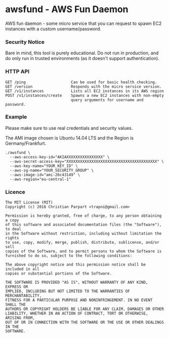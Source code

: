 # awsfund - AWS Fun Daemon

AWS fun daemon - some micro service that you can request to spawn EC2 instances
with a custom username/password.

### Security Notice

Bare in mind, this tool is purely educational. Do not run in production, and
do only run in trusted environments (as it doesn't support authentication).

### HTTP API

```
GET /ping                    Can be used for basic health checking.
GET /version                 Responds with the micro service version.
GET /v1/instances            Lists all EC2 instances in its AWS region
POST /v1/instances/create    Spawns a new EC2 instances with non-empty 
                             query arguments for username and password.
```

### Example
Please make sure to use real credentials and security values.

The AMI image chosen is Ubuntu 14.04 LTS and the Region is Germany/Frankfurt.

```!sh
./awsfund \
  --aws-access-key-id="AKIAXXXXXXXXXXXXXXXX" \
  --aws-secret-access-key="XXXXXXXXXXXXXXXXXXXXXXXXXXXXXXXXXXXXXXXX" \
  --aws-key-name="YOUR_KEY_ID" \
  --aws-sg-name="YOUR_SECURITY_GROUP" \
  --aws-image-id="ami-26c43149" \
  --aws-region="eu-central-1"
```

### Licence

```
The MIT License (MIT)
Copyright (c) 2016 Christian Parpart <trapni@gmail.com>

Permission is hereby granted, free of charge, to any person obtaining a copy
of this software and associated documentation files (the "Software"), to deal
in the Software without restriction, including without limitation the rights
to use, copy, modify, merge, publish, distribute, sublicense, and/or sell
copies of the Software, and to permit persons to whom the Software is
furnished to do so, subject to the following conditions:

The above copyright notice and this permission notice shall be included in all
copies or substantial portions of the Software.

THE SOFTWARE IS PROVIDED "AS IS", WITHOUT WARRANTY OF ANY KIND, EXPRESS OR
IMPLIED, INCLUDING BUT NOT LIMITED TO THE WARRANTIES OF MERCHANTABILITY,
FITNESS FOR A PARTICULAR PURPOSE AND NONINFRINGEMENT. IN NO EVENT SHALL THE
AUTHORS OR COPYRIGHT HOLDERS BE LIABLE FOR ANY CLAIM, DAMAGES OR OTHER
LIABILITY, WHETHER IN AN ACTION OF CONTRACT, TORT OR OTHERWISE, ARISING FROM,
OUT OF OR IN CONNECTION WITH THE SOFTWARE OR THE USE OR OTHER DEALINGS IN THE
SOFTWARE.
```
